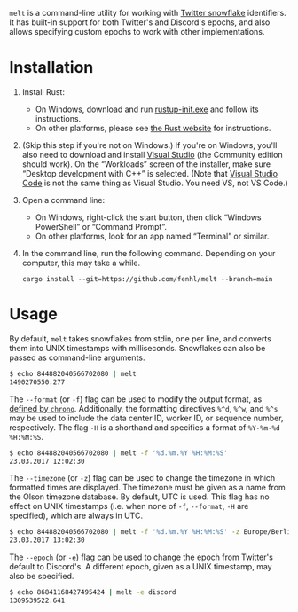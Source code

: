 `melt` is a command-line utility for working with [Twitter snowflake](https://github.com/twitter-archive/snowflake/blob/b3f6a3c6ca8e1b6847baa6ff42bf72201e2c2231/README.mkd) identifiers. It has built-in support for both Twitter's and Discord's epochs, and also allows specifying custom epochs to work with other implementations.

# Installation

1. Install Rust:
    * On Windows, download and run [rustup-init.exe](https://win.rustup.rs/) and follow its instructions.
    * On other platforms, please see [the Rust website](https://www.rust-lang.org/learn/get-started) for instructions.
2. (Skip this step if you're not on Windows.) If you're on Windows, you'll also need to download and install [Visual Studio](https://visualstudio.microsoft.com/vs/) (the Community edition should work). On the “Workloads” screen of the installer, make sure “Desktop development with C++” is selected. (Note that [Visual Studio Code](https://code.visualstudio.com/) is not the same thing as Visual Studio. You need VS, not VS Code.)
3. Open a command line:
    * On Windows, right-click the start button, then click “Windows PowerShell” or “Command Prompt”.
    * On other platforms, look for an app named “Terminal” or similar.
4. In the command line, run the following command. Depending on your computer, this may take a while.

    ```
    cargo install --git=https://github.com/fenhl/melt --branch=main
    ```

# Usage

By default, `melt` takes snowflakes from stdin, one per line, and converts them into UNIX timestamps with milliseconds. Snowflakes can also be passed as command-line arguments.

```sh
$ echo 844882040566702080 | melt
1490270550.277
```

The `--format` (or `-f`) flag can be used to modify the output format, as [defined by `chrono`](https://docs.rs/chrono/0.4/chrono/format/strftime/index.html). Additionally, the formatting directives `%^d`, `%^w`, and `%^s` may be used to include the data center ID, worker ID, or sequence number, respectively. The flag `-H` is a shorthand and specifies a format of `%Y-%m-%d %H:%M:%S`.

```sh
$ echo 844882040566702080 | melt -f '%d.%m.%Y %H:%M:%S'
23.03.2017 12:02:30
```

The `--timezone` (or `-z`) flag can be used to change the timezone in which formatted times are displayed. The timezone must be given as a name from the Olson timezone database. By default, UTC is used. This flag has no effect on UNIX timestamps (i.e. when none of `-f`, `--format`, `-H` are specified), which are always in UTC.

```sh
$ echo 844882040566702080 | melt -f '%d.%m.%Y %H:%M:%S' -z Europe/Berlin
23.03.2017 13:02:30
```

The `--epoch` (or `-e`) flag can be used to change the epoch from Twitter's default to Discord's. A different epoch, given as a UNIX timestamp, may also be specified.

```sh
$ echo 86841168427495424 | melt -e discord
1309539522.641
```

